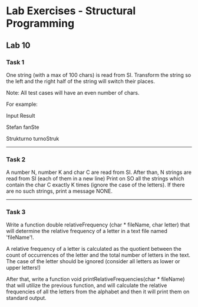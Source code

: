 # Lab Exercises - Structural Programming

## Lab 10

### Task 1
One string (with a max of 100 chars) is read from SI. Transform the string so the left and the right half of the string will switch their places. 

Note: All test cases will have an even number of chars.

For example:

Input	Result

Stefan	fanSte

Strukturno	turnoStruk


---

### Task 2
A number N, number K and char C are read from SI. After than, N strings are read from SI (each of them in a new line) 
Print on SO all the strings which contain the char C exactly K times (ignore the case of the letters).
If there are no such strings, print a message NONE.


---

### Task 3
Write a function double relativeFrequency (char * fileName, char letter) that will determine the relative frequency of a letter in a text file named 'fileName'!.

A relative frequency of a letter is calculated as the quotient between the count of occurrences of the letter and the total number of letters in the text. The case of the letter should be ignored (consider all letters as lower or upper letters!)

After that, write a function void printRelativeFrequencies(char * fileName) that will utilize the previous function, and will calculate the relative frequencies of all the letters from the alphabet and then it will print them on standard output.
